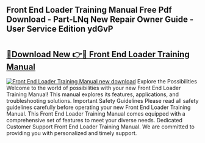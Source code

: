 ## Front End Loader Training Manual Free Pdf Download - Part-LNq New Repair Owner Guide - User Service Edition ydGvP

# <h2><a href="http://bc36408.oget.top/?id=Front+End+Loader+Training+Manual">🔗Download New 👉🔴 Front End Loader Training Manual</a></h2>

[![Front End Loader Training Manual new download](https://i.imgur.com/5g1atiW.png)](http://bc36408.oget.top/?id=Front+End+Loader+Training+Manual)
Explore the Possibilities Welcome to the world of possibilities with your new Front End Loader Training Manual! This manual explores its features, applications, and troubleshooting solutions. Important Safety Guidelines Please read all safety guidelines carefully before operating your new Front End Loader Training Manual. This Front End Loader Training Manual comes equipped with a comprehensive set of features to meet your diverse needs. Dedicated Customer Support Front End Loader Training Manual. We are committed to providing you with personalized and timely support.
